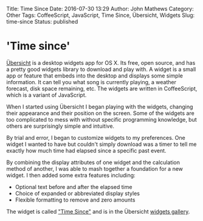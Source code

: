 Title: Time Since
Date: 2016-07-30 13:29
Author: John Mathews
Category: Other
Tags: CoffeeScript, JavaScript, Time Since, Übersicht, Widgets
Slug: time-since
Status: published

# 'Time since'
[Übersicht](http://tracesof.net/uebersicht/) is a desktop widgets app
for OS X. Its free, open source, and has a pretty good widgets library
to download and play with. A widget is a small app or feature that
embeds into the desktop and displays some simple information. It can
tell you what song is currently playing, a weather forecast, disk space
remaining, etc. The widgets are written in CoffeeScript, which is a
variant of JavaScript.

When I started using Übersicht I began playing with the widgets,
changing their appearance and their position on the screen. Some of the
widgets are too complicated to mess with without specific programming
knowledge, but others are surprisingly simple and intuitive.

By trial and error, I began to customize widgets to my preferences. One
widget I wanted to have but couldn't simply download was a timer to tell
me exactly how much time had elapsed since a specific past event.

By combining the display attributes of one widget and the calculation
method of another, I was able to mash together a foundation for a new
widget. I then added some extra features including:

-   Optional text before and after the elapsed time
-   Choice of expanded or abbreviated display styles
-   Flexible formatting to remove and zero amounts

The widget is called ["Time Since"](http://tracesof.net/uebersicht-widgets/#time_since) and is in
the Übersicht [widgets gallery](http://tracesof.net/uebersicht-widgets/).
